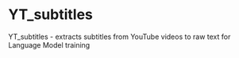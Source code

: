 # YT_subtitles
YT_subtitles - extracts subtitles from YouTube videos to raw text for Language Model training
